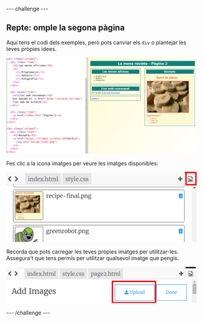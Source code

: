 \--- challenge \---

## Repte: omple la segona pàgina

Aquí tens el codi dels exemples, però pots canviar els `div` o plantejar les teves pròpies idees.

![captura de pantalla](images/magazine-page2-challenge.png)

Fes clic a la icona imatges per veure les imatges disponibles:

![captura de pantalla](images/magazine-images.png)

Recorda que pots carregar les teves pròpies imatges per utilitzar-les. Assegura't que tens permís per utilitzar qualsevol imatge que pengis.

![captura de pantalla](images/magazine-upload-images.png)

\--- /challenge \---